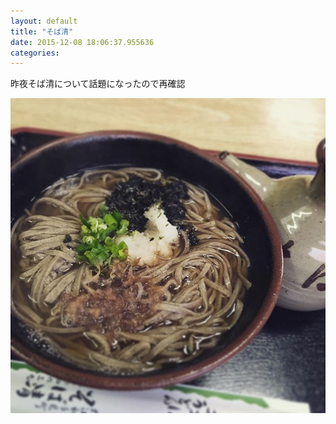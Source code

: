 ```yaml
---
layout: default
title: "そば清"
date: 2015-12-08 18:06:37.955636
categories: 
---
```


昨夜そば清について話題になったので再確認

![釜揚げそば](/assets/images/201512/12317662_1652915448255562_1172329963_n.jpg)


